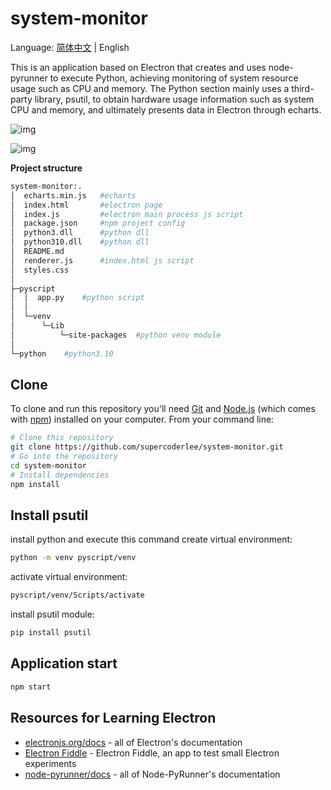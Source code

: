 # system-monitor

Language: [简体中文](https://github.com/supercoderlee/system-monitor/blob/main/docs/readme/zh-cn.md) | English

This is an application based on Electron that creates and uses node-pyrunner to execute Python, achieving monitoring of system resource usage such as CPU and memory. The Python section mainly uses a third-party library, psutil, to obtain hardware usage information such as system CPU and memory, and ultimately presents data in Electron through echarts.

![img](https://img-blog.csdnimg.cn/4f6958dd5afa422cb18979fea4f892d0.gif#pic_center)

![img](https://img-blog.csdnimg.cn/0f45dc4173a84a48ac3adc85e6b3d89b.gif#pic_center)

**Project structure**

~~~bash
system-monitor:.
│  echarts.min.js	#echarts
│  index.html		#electron page
│  index.js			#electron main process js script
│  package.json		#npm project config
│  python3.dll		#python dll
│  python310.dll	#python dll
│  README.md
│  renderer.js		#index.html js script
│  styles.css
│
├─pyscript
│  │  app.py	#python script
│  │
│  └─venv
│      └─Lib
│          └─site-packages	#python venv module
│
└─python	#python3.10
~~~

## Clone

To clone and run this repository you'll need [Git](https://git-scm.com) and [Node.js](https://nodejs.org/en/download/) (which comes with [npm](http://npmjs.com)) installed on your computer. From your command line:

```bash
# Clone this repository
git clone https://github.com/supercoderlee/system-monitor.git
# Go into the repository
cd system-monitor
# Install dependencies
npm install
```

## Install psutil

install python and execute this command create virtual environment:

~~~bash
python -m venv pyscript/venv
~~~

activate virtual environment:

~~~bash
pyscript/venv/Scripts/activate
~~~

install psutil module:

~~~bash
pip install psutil
~~~

## Application start

~~~bash
npm start
~~~

## Resources for Learning Electron

- [electronjs.org/docs](https://electronjs.org/docs) - all of Electron's documentation
- [Electron Fiddle](https://electronjs.org/fiddle) - Electron Fiddle, an app to test small Electron experiments
- [node-pyrunner/docs](https://github.com/supercoderlee/node-pyrunner/tree/main/docs) - all of Node-PyRunner's documentation

